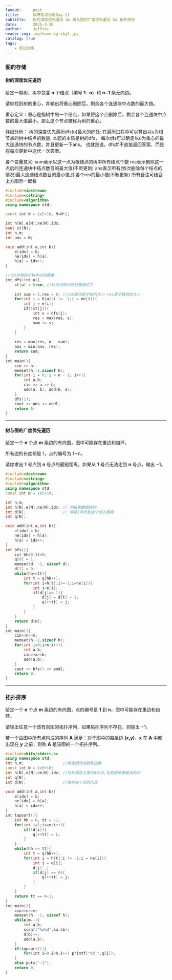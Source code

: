 ```yaml
---
layout:     post
title:      保研机试训练Day-11
subtitle:   树的深度优先遍历 && 树与图的广度优先遍历 && 拓扑排序
date:       2025-3-30
author:     Jeffzzc
header-img: img/home-bg-sky2.jpg
catalog: true
tags:
    - 机试训练
---
```

### 图的存储

#### 树的深度优先遍历

给定一颗树，树中包含 **n** 个结点（编号 **1**∼**n**）和 **n**−**1** 条无向边。

请你找到树的重心，并输出将重心删除后，剩余各个连通块中点数的最大值。

重心定义：重心是指树中的一个结点，如果将这个点删除后，剩余各个连通块中点数的最大值最小，那么这个节点被称为树的重心。

详细分析：
树的深度优先遍历dfs(u)最大的好处: 在遍历过程中可以算出以u为根节点的树中结点的数量.
本题的本质是树的dfs， 每次dfs可以确定以u为重心的最大连通块的节点数，并且更新一下ans。
也就是说，dfs并不直接返回答案，而是在每次更新中迭代一次答案。

各个变量意义:
sum表示以这一点为根结点的树中所有结点个数
res表示删除这一点后的连通块中结点数目的最大值(不断更新)
ans表示所有(依次删除每个结点的情况)最大连通结点数目的最小值,即各个res的最小值(不断更新)
所有备注可结合上方图示一起看

```cpp
#include<iostream>
#include<cstring>
#include<algorithm>
using namespace std;

const int N = 1e5+10, M=N*2;

int h[N],e[M],ne[M],idx;
bool st[N];
int n,m;
int ans = N;

void add(int a,int b){
    e[idx] = b;
    ne[idx] = h[a];
    h[a] = idx++;
}

//以u为根的子树中点的数量
int dfs(int u){
    st[u] = true; //标记当前点已经被搜过了
  
    int sum = 1,res = 0; //sum是当前子树的大小 res是子数组的大小
    for(int i = h[u];i != -1;i = ne[i]){
        int j = e[i];
        if(!st[j]){
            int s = dfs(j);
            res = max(res, s);
            sum += s;
        } 
    }
  
    res = max(res, n - sum);
    ans = min(ans, res);
    return sum;
}
int main(){
    cin >> n;
    memset(h,-1,sizeof h);
    for(int i = 0; i < n - 1; i++){
        int a,b;
        cin >> a >> b;
        add(a, b), add(b, a);
    }
    dfs(1);
    cout << ans << endl;
    return 0;
}
```

---

#### 树与图的广度优先遍历

给定一个 **n** 个点 **m** 条边的有向图，图中可能存在重边和自环。

所有边的长度都是 1，点的编号为 1∼n。

请你求出 **1** 号点到 **n** 号点的最短距离，如果从 **1** 号点无法走到 **n** 号点，输出 −1。

```cpp
#include<iostream>
#include<cstring>
#include<algorithm>
using namespace std;
const int N = 1e5+10;

int n,m;
int h[N],e[N],ne[N],idx; // 邻接表数据结构
int d[N];                // 保存1号点到各个点的距离
int q[N];

void add(int a,int b){
    e[idx] = b;
    ne[idx] = h[a];
    h[a] = idx++;
}
int bfs(){
    int hh=0,tt=0;
    q[0] = 1;
    memset(d, -1, sizeof d);
    d[1] = 0;
    while(hh<=tt){
        int t = q[hh++];
        for(int i=h[t];i!=-1;i=ne[i]){
            int j=e[i];
            if(d[j]==-1){
                d[j] = d[t] + 1;
                q[++tt] = j;
            }
        }
    }
    return d[n];
}
int main(){
    cin>>n>>m;
    memset(h,-1,sizeof h);
    for(int i=0;i<m;i++){
        int a,b;
        cin>>a>>b;
        add(a,b);
    }
    cout << bfs() << endl;
    return 0;
}
```

---

### 拓扑排序

给定一个 **n** 个点 **m** 条边的有向图，点的编号是 **1** 到 **n**，图中可能存在重边和自环。

请输出任意一个该有向图的拓扑序列，如果拓扑序列不存在，则输出 −1。

若一个由图中所有点构成的序列 **A** 满足：对于图中的每条边 **(**x**,**y**)**，**x** 在 **A** 中都出现在 **y** 之前，则称 **A** 是该图的一个拓扑序列。

```cpp
#include<bits/stdc++.h>
using namespace std;
int n,m;                 //保存图的点数和边数
const int N = 1e5+10;
int h[N],e[N],ne[N],idx; //队列保存入度为0的点,也就是能够输出的点
int q[N];
int d[N];                //保存各个点的入度

void add(int a,int b){
    e[idx] = b;
    ne[idx] = h[a];
    h[a] = idx++;
}
int topsort(){
    int hh = 0, tt = -1;
    for(int i=1;i<=n;i++){
        if(!d[i]){
            q[++tt] = i;
        }
    }
    while(hh <= tt){
        int t = q[hh++];
        for(int i = h[t];i != -1;i = ne[i]){
            int j = e[i];
            d[j]--;
            if(d[j] == 0){
                q[++tt] = j;
            }
        }
    }
    return tt == n-1;
}
int main(){
    cin>>n>>m;
    memset(h, -1, sizeof h);
    while(m--){
        int a,b;
        scanf("%d%d",&a,&b);
        d[b]++;
        add(a,b);
    }
    if(topsort()){
        for(int i=0;i<n;i++) printf("%d ",q[i]);
    }
    else puts("-1");
    return 0;
}
```
